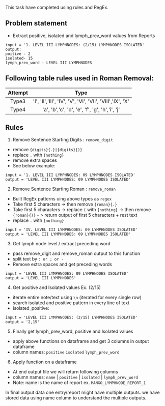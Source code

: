 
This task have completed using rules and RegEx. 

## Problem statement
- Extract positive, isolated and lymph_prev_word values from Reports
```
input = '1. LEVEL III LYMPHNODES: (2/15) LYMPHNODES ISOLATED'
output:
poitive - 2
isolated- 15
lymph_prev_word - LEVEL III LYMPHNODES
```


## Following table rules used in Roman Removal:
| Attempt | Type |
| :---: | :---: |
| Type3 | 'I', 'II','III', 'IV', 'V', 'VI', 'VII', 'VIII','IX', 'X' | 
| Type4 | 'a', 'b','c', 'd', 'e', 'f', 'g', 'h','i', 'j' | 

## Rules
1. Remove Sentence Starting Digits : `remove_digit`
- remove `{digits}{.}|{digits}{)}`
- replace `.` with `{nothing}`
- remove extra spaces
- See below example:
```
input = '1. LEVEL III LYMPHNODES: 09 LYMPHNODES ISOLATED'
output = 'LEVEL III LYMPHNODES: 09 LYMPHNODES ISOLATED'
```

2. Remove Sentence Starting Roman : `remove_roman`
- Built RegEx patterns uing above types as `regex`
- Take first 5 characters -> then remove `{roman}{.}`
- Take first 5 characters -> replace `(` with `{nothing}` -> then remove `{roman}{)}` - > return output of first 5 characters + rest text
- replace `.` with `{nothing}`
```
input = 'IV. LEVEL III LYMPHNODES: 09 LYMPHNODES ISOLATED'
output = 'LEVEL III LYMPHNODES: 09 LYMPHNODES ISOLATED'
```

3. Get lymph node level / extract preceding word
- pass remove_digit and remove_roman output to this function
- split text by `: or ; or -`
- Remove extra spaces and get preceding words
```
input = 'LEVEL III LYMPHNODES: 09 LYMPHNODES ISOLATED'
output = 'LEVEL III LYMPHNODES'
```

4. Get positive and Isolated values Ex. (2/15)
- iterate entire note/text using `\n` (iterated for every single row)
- search isolated and positive pattern in every line of text
- isolated_positive:
```
input = 'LEVEL III LYMPHNODES: (2/15) LYMPHNODES ISOLATED'
output = '2,15'
```
5. Finally get lymph_prev_word, positive and Isolated values
- apply above functions on dataframe and get 3 columns in output dataframe
- column names: `positive`	`isolated`	`lymph_prev_word`

6. Apply function on a dataframe
- At end output file we will return following columns
- column names: `name`  |  `positive` | 	`isolated` | 	`lymph_prev_word`
- Note: name is the name of report ex. `MANGO_LYMPHNODE_REPORT_1`

In final output data one entry/report might have multiple outputs. we have stored data using name column to understand the multiple outputs.

